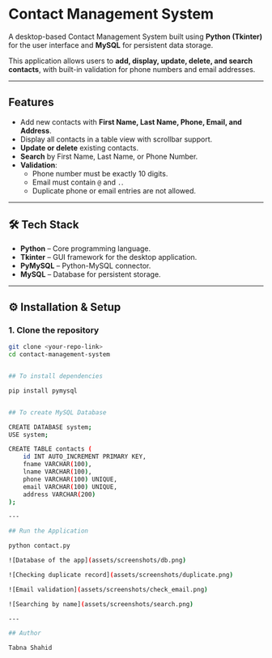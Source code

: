 # Contact Management System

A desktop-based Contact Management System built using **Python (Tkinter)** for the user interface and **MySQL** for persistent data storage.  

This application allows users to **add, display, update, delete, and search contacts**, with built-in validation for phone numbers and email addresses.  

---

## Features
- Add new contacts with **First Name, Last Name, Phone, Email, and Address**.
- Display all contacts in a table view with scrollbar support.
- **Update or delete** existing contacts.
- **Search** by First Name, Last Name, or Phone Number.
- **Validation**:
  - Phone number must be exactly 10 digits.
  - Email must contain `@` and `.`.
  - Duplicate phone or email entries are not allowed.

---

## 🛠 Tech Stack
- **Python** – Core programming language.
- **Tkinter** – GUI framework for the desktop application.
- **PyMySQL** – Python-MySQL connector.
- **MySQL** – Database for persistent storage.

---

## ⚙️ Installation & Setup

### 1. Clone the repository
```bash
git clone <your-repo-link>
cd contact-management-system


## To install dependencies

pip install pymysql


## To create MySQL Database

CREATE DATABASE system;
USE system;

CREATE TABLE contacts (
    id INT AUTO_INCREMENT PRIMARY KEY,
    fname VARCHAR(100),
    lname VARCHAR(100),
    phone VARCHAR(100) UNIQUE,
    email VARCHAR(100) UNIQUE,
    address VARCHAR(200)
);

---

## Run the Application

python contact.py

![Database of the app](assets/screenshots/db.png)

![Checking duplicate record](assets/screenshots/duplicate.png)

![Email validation](assets/screenshots/check_email.png)

![Searching by name](assets/screenshots/search.png)

---

## Author

Tabna Shahid

